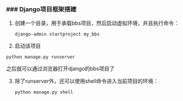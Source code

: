 ### ### Django项目框架搭建

1. 创建一个目录，用于承载bbs项目，然后启动虚拟环境，并且执行命令：

   `django-admin startproject my_bbs`

2.  启动该项目

   `python manage.py runserver`

   之后就可以通过浏览器打开django的bbs项目了

3. 除了runserver外，还可以使用shell命令进入当前项目的环境：

   `python manage.py shell`